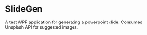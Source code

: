 # SlideGen

A test WPF application for generating a powerpoint slide.
Consumes Unsplash API for suggested images.
